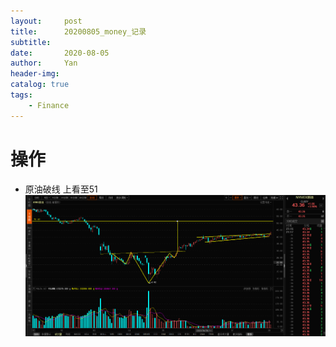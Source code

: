 ```yaml
---
layout:     post
title:      20200805_money_记录
subtitle:   
date:       2020-08-05
author:     Yan
header-img: 
catalog: true
tags:
    - Finance
---
```


# 操作
- 原油破线 上看至51
![](/img/94ebac37.png)
